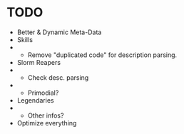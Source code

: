 # TODO

-	Better & Dynamic Meta-Data
-   Skills
-   -   Remove "duplicated code" for description parsing.
-   Slorm Reapers
-	-	Check desc. parsing
-   -   Primodial?
-   Legendaries
-   -   Other infos?
-   Optimize everything
